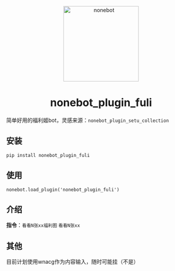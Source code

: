 <p align="center">
  <a href="https://v2.nonebot.dev/"><img src="https://v2.nonebot.dev/logo.png" width="200" height="200" alt="nonebot"></a>
</p>
<div align="center">

# nonebot_plugin_fuli

</div>

简单好用的福利姬bot，灵感来源：`nonebot_plugin_setu_collection`

## 安装
    pip install nonebot_plugin_fuli
## 使用
    nonebot.load_plugin('nonebot_plugin_fuli')

## 介绍

__指令__：`看看N张xx福利图` `看看N张xx`
    
## 其他
目前计划使用wnacg作为内容输入，随时可能挂（不是）